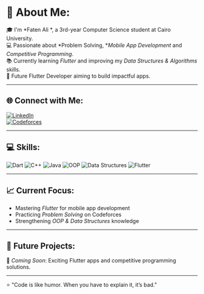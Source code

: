 # 💫 About Me:
🎓 I'm *Faten Ali *, a 3rd-year Computer Science student at Cairo University.<br>
💻 Passionate about *Problem Solving, **Mobile App Development* and *Competitive Programming*.<br>
📚 Currently learning *Flutter* and improving my *Data Structures & Algorithms* skills.<br>
🚀 Future Flutter Developer aiming to build impactful apps.<br>

---

## 🌐 Connect with Me:
[![LinkedIn](https://img.shields.io/badge/LinkedIn-%230077B5.svg?logo=linkedin&logoColor=white)](https://www.linkedin.com/in/faten-ali-205339259)  
[![Codeforces](https://img.shields.io/badge/Codeforces-%23FFCC00.svg?logo=codeforces&logoColor=black)](https://codeforces.com/profile/faten.aly.mohamed22)  

---

## 💻 Skills:
![Dart](https://img.shields.io/badge/Dart-0175C2?style=for-the-badge&logo=dart&logoColor=white)
![C++](https://img.shields.io/badge/C++-00599C?style=for-the-badge&logo=cplusplus&logoColor=white)
![Java](https://img.shields.io/badge/Java-ED8B00?style=for-the-badge&logo=openjdk&logoColor=white)
![OOP](https://img.shields.io/badge/OOP-%23008080.svg?style=for-the-badge&logoColor=white)
![Data Structures](https://img.shields.io/badge/Data%20Structures-%234285F4.svg?style=for-the-badge&logoColor=white)
![Flutter](https://img.shields.io/badge/Flutter-02569B?style=for-the-badge&logo=flutter&logoColor=white)

---

## 📈 Current Focus:
- Mastering *Flutter* for mobile app development
- Practicing *Problem Solving* on Codeforces
- Strengthening *OOP & Data Structures* knowledge

---

## 📂 Future Projects:
🚧 *Coming Soon*: Exciting Flutter apps and competitive programming solutions.

---

⭐ "Code is like humor. When you have to explain it, it’s bad."
